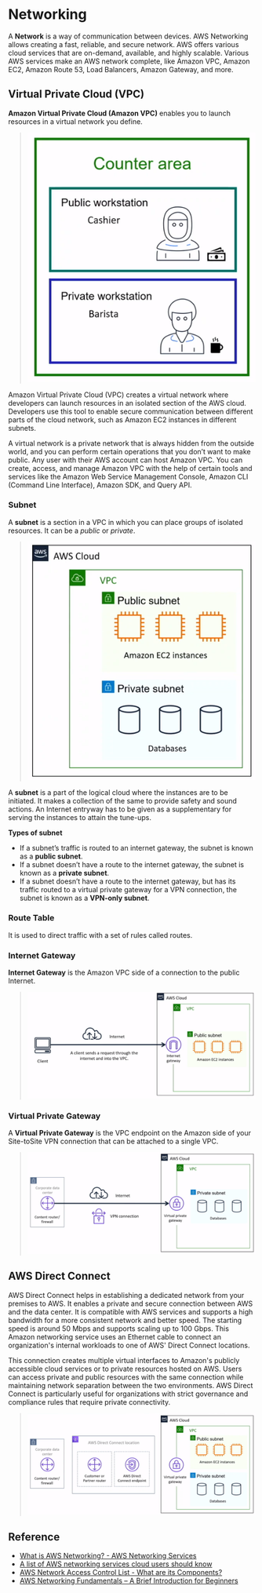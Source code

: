 # Networking
A **Network** is a way of communication between devices. AWS Networking allows creating a fast, reliable, and secure network. AWS offers various cloud services that are on-demand, available, and highly scalable. Various AWS services make an AWS network complete, like Amazon VPC, Amazon EC2, Amazon Route 53, Load Balancers, Amazon Gateway, and more.

## Virtual Private Cloud (VPC)

**Amazon Virtual Private Cloud (Amazon VPC)** enables you to launch resources in a virtual network you define.

> ![network-vpc](assets/img/network-vpc.png)

Amazon Virtual Private Cloud (VPC) creates a virtual network where developers can launch resources in an isolated section of the AWS cloud. Developers use this tool to enable secure communication between different parts of the cloud network, such as Amazon EC2 instances in different subnets.

A virtual network is a private network that is always hidden from the outside world, and you can perform certain operations that you don’t want to make public. Any user with their AWS account can host Amazon VPC. You can create, access, and manage Amazon VPC with the help of certain tools and services like the Amazon Web Service Management Console, Amazon CLI (Command Line Interface), Amazon SDK, and Query API.

### Subnet

A **subnet** is a section in a VPC in which you can place groups of isolated resources. It can be a *public* or *private*.

> ![netowork-vpc-subnet](assets/img/netowork-vpc-subnet.png)

A **subnet** is a part of the logical cloud where the instances are to be initiated. It makes a collection of the same to provide safety and sound actions. An Internet entryway has to be given as a supplementary for serving the instances to attain the tune-ups.

**Types of subnet**
* If a subnet’s traffic is routed to an internet gateway, the subnet is known as a **public subnet**.
* If a subnet doesn’t have a route to the internet gateway, the subnet is known as a **private subnet**.
* If a subnet doesn’t have a route to the internet gateway, but has its traffic routed to a virtual private gateway for a VPN connection, the subnet is known as a **VPN-only subnet**.

### Route Table
It is used to direct traffic with a set of rules called routes.

### Internet Gateway
**Internet Gateway** is the Amazon VPC side of a connection to the public Internet.

> ![network-vpc-internet-gateway](assets/img/network-vpc-internet-gateway.png)

### Virtual Private Gateway
A **Virtual Private Gateway** is the VPC endpoint on the Amazon side of your Site-toSite VPN connection that can be attached to a single VPC.

> ![virtual-private-gateway](assets/img/virtual-private-gateway.png)

## AWS Direct Connect
AWS Direct Connect helps in establishing a dedicated network from your premises to AWS. It enables a private and secure connection between AWS and the data center. It is compatible with AWS services and supports a high bandwidth for a more consistent network and better speed. The starting speed is around 50 Mbps and supports scaling up to 100 Gbps. This Amazon networking service uses an Ethernet cable to connect an organization's internal workloads to one of AWS' Direct Connect locations.

This connection creates multiple virtual interfaces to Amazon's publicly accessible cloud services or to private resources hosted on AWS. Users can access private and public resources with the same connection while maintaining network separation between the two environments. AWS Direct Connect is particularly useful for organizations with strict governance and compliance rules that require private connectivity.

> ![aws-direct-connect](assets/img/aws-direct-connect.png)

## Reference
* [What is AWS Networking? - AWS Networking Services](https://intellipaat.com/blog/tutorial/amazon-web-services-aws-tutorial/networking/)
* [A list of AWS networking services cloud users should know](https://www.techtarget.com/searchcloudcomputing/feature/Boost-cloud-connectivity-with-these-Amazon-networking-services)
* [AWS Network Access Control List - What are its Components?](https://www.knowledgehut.com/tutorials/aws/aws-nacl)
* [AWS Networking Fundamentals – A Brief Introduction for Beginners](https://k21academy.com/amazon-web-services/aws-solutions-architect/networking-fundamental/)